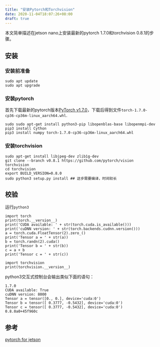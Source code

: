 ```yaml
---
title: "安装Pytorch和Torchvision"
date: 2020-11-04T18:07:26+08:00
draft: true
---
```


本文简单描述在jetson nano上安装最新的pytorch 1.7.0和torchvision 0.8.1的步骤。

## 安装

### 安装前准备

```
sudo apt update
sudo apt upgrade
```

### 安装pytorch

首先下载最新的pytorch版本[PyTorch v1.7.0](https://nvidia.box.com/shared/static/wa34qwrwtk9njtyarwt5nvo6imenfy26.whl)，下载后得到文件`torch-1.7.0-cp36-cp36m-linux_aarch64.whl`.


```
sudo sudo apt-get install python3-pip libopenblas-base libopenmpi-dev
pip3 install Cython
pip3 install numpy torch-1.7.0-cp36-cp36m-linux_aarch64.whl
```

### 安装torchvision
```
sudo apt-get install libjpeg-dev zlib1g-dev
git clone --branch v0.8.1 https://github.com/pytorch/vision torchvision
cd torchvision
export BUILD_VERSION=0.8.0
sudo python3 setup.py install ## 这步需要编译，时间较长
```

## 校验

运行`python3`

```
import torch
print(torch.__version__)
print('CUDA available: ' + str(torch.cuda.is_available()))
print('cuDNN version: ' + str(torch.backends.cudnn.version()))
a = torch.cuda.FloatTensor(2).zero_()
print('Tensor a = ' + str(a))
b = torch.randn(2).cuda()
print('Tensor b = ' + str(b))
c = a + b
print('Tensor c = ' + str(c))

import torchvision
print(torchvision.__version__)
```

python3交互式控制台会输出类似下面的语句：
```
1.7.0
CUDA available: True
cuDNN version: 8000
Tensor a = tensor([0., 0.], device='cuda:0')
Tensor b = tensor([ 0.3777, -0.5432], device='cuda:0')
Tensor c = tensor([ 0.3777, -0.5432], device='cuda:0')
0.8.0a0+45f960c
```


## 参考

[pytorch for jetson](https://forums.developer.nvidia.com/t/pytorch-for-jetson-version-1-7-0-now-available)